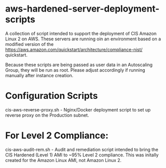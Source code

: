 # aws-hardened-server-deployment-scripts

A collection of script intended to support the deployment of CIS Amazon Linux 2 on AWS. These servers are running oin an environment based on a modified version of the https://aws.amazon.com/quickstart/architecture/compliance-nist/ quickstart. 

Because these scripts are being passed as user data in an Autoscaling Group, they will be run as root. Please adjust accordingly if running manually after instance creation. 

# Configuration Scripts

cis-aws-reverse-proxy.sh - Nginx/Docker deployment script to set up reverse proxy on the Production subnet.  




# For Level 2 Compliance:

cis-aws-audit-rem.sh - Audit and remediation script intended to bring the CIS Hardened (Level 1) AMI to ~95% Level 2 compliance. This was initally created for the Amazon Linux AMI, not Amazon Linux 2.



